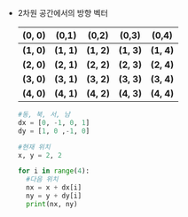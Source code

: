 - 2차원 공간에서의 방향 벡터 

  | **(0, 0)** | **(0,1)**  | **(0,2)**  | **(0,3)**  | **(0,4)**  |
  | :--------: | :--------: | :--------: | :--------: | :--------: |
  | **(1, 0)** | **(1, 1)** | **(1, 2)** | **(1, 3)** | **(1, 4)** |
  | **(2, 0)** | **(2, 1)** | **(2, 2)** | **(2, 3)** | **(2, 4)** |
  | **(3, 0)** | **(3, 1)** | **(3, 2)** | **(3, 3)** | **(3, 4)** |
  | **(4, 0)** | **(4, 1)** | **(4, 2)** | **(4, 3)** | **(4, 4)** |

  ```python
  #동, 북, 서, 남
  dx = [0, -1, 0, 1]
  dy = [1, 0 ,-1, 0]
  
  #현재 위치
  x, y = 2, 2
  
  for i in range(4):
  	#다음 위치
  	nx = x + dx[i]
  	ny = y + dy[i]
  	print(nx, ny)
  ```

  

